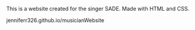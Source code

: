 This is a website created for the singer SADE. Made with HTML and CSS.

jenniferr326.github.io/musicianWebsite 